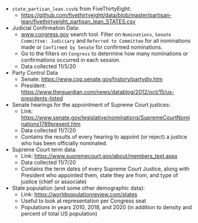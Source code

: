 - `state_partisan_lean.csv`is from FiveThirtyEight:
  - https://github.com/fivethirtyeight/data/blob/master/partisan-lean/fivethirtyeight_partisan_lean_STATES.csv
- Judicial Confirmation Data: 
  - www.congress.gov search tool. Filter on `Nominations`, `Senate Committee: Judiciary` and `Referred to Committee` for all nominations made or `Confirmed by Senate` for confirmed nominations. 
  - Go to the filters on `Congress` to determine how many nominations or confirmations occurred in each session. 
  - Data collected 11/5/20
- Party Control Data
  - Senate: https://www.cop.senate.gov/history/partydiv.htm
  - President: https://www.theguardian.com/news/datablog/2012/oct/15/us-presidents-listed
- Senate hearings for the appointment of Supreme Court justices:
  - Link: https://www.senate.gov/legislative/nominations/SupremeCourtNominations1789present.htm
  - Data collected 11/7/20
  - Contains the results of every hearing to appoint (or reject) a justice who has been officially nominated.
- Supreme Court term data:
  - Link: https://www.supremecourt.gov/about/members_text.aspx
  - Data collected 11/7/20
  - Contains the term dates of every Supreme Court Justice, along with President who appointed them, state they are from, and type of justice (chief or associate)
- State population (and some other demographic data):
  - Link: https://worldpopulationreview.com/states
  - Useful to look at representation per Congress seat
  - Populations in years 2010, 2018, and 2020 (in addition to density and percent of total US population)